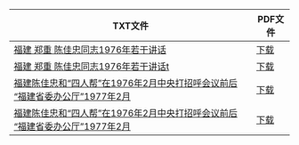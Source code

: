 | TXT文件 | PDF文件 |
| ------- | ------- |
| [福建 郑重 陈佳忠同志1976年若干讲话](D%20%E9%99%88%E4%BD%B3%E5%BF%A0%E3%80%81%E9%83%91%E9%87%8D%E3%80%81%E5%BA%84%E5%8D%8E%E3%80%81%E6%9D%8E%E5%BA%86%E9%9C%96%EF%BC%88%E7%A6%8F%E5%BB%BA%EF%BC%89/%E7%A6%8F%E5%BB%BA%20%E9%83%91%E9%87%8D%20%E9%99%88%E4%BD%B3%E5%BF%A0%E5%90%8C%E5%BF%971976%E5%B9%B4%E8%8B%A5%E5%B9%B2%E8%AE%B2%E8%AF%9D.txt) | [下载](D%20%E9%99%88%E4%BD%B3%E5%BF%A0%E3%80%81%E9%83%91%E9%87%8D%E3%80%81%E5%BA%84%E5%8D%8E%E3%80%81%E6%9D%8E%E5%BA%86%E9%9C%96%EF%BC%88%E7%A6%8F%E5%BB%BA%EF%BC%89/%E7%A6%8F%E5%BB%BA%20%E9%83%91%E9%87%8D%20%E9%99%88%E4%BD%B3%E5%BF%A0%E5%90%8C%E5%BF%971976%E5%B9%B4%E8%8B%A5%E5%B9%B2%E8%AE%B2%E8%AF%9D.pdf) |
| [福建 郑重 陈佳忠同志1976年若干讲话t](D%20%E9%99%88%E4%BD%B3%E5%BF%A0%E3%80%81%E9%83%91%E9%87%8D%E3%80%81%E5%BA%84%E5%8D%8E%E3%80%81%E6%9D%8E%E5%BA%86%E9%9C%96%EF%BC%88%E7%A6%8F%E5%BB%BA%EF%BC%89/%E7%A6%8F%E5%BB%BA%20%E9%83%91%E9%87%8D%20%E9%99%88%E4%BD%B3%E5%BF%A0%E5%90%8C%E5%BF%971976%E5%B9%B4%E8%8B%A5%E5%B9%B2%E8%AE%B2%E8%AF%9Dt.txt) | [下载](D%20%E9%99%88%E4%BD%B3%E5%BF%A0%E3%80%81%E9%83%91%E9%87%8D%E3%80%81%E5%BA%84%E5%8D%8E%E3%80%81%E6%9D%8E%E5%BA%86%E9%9C%96%EF%BC%88%E7%A6%8F%E5%BB%BA%EF%BC%89/%E7%A6%8F%E5%BB%BA%20%E9%83%91%E9%87%8D%20%E9%99%88%E4%BD%B3%E5%BF%A0%E5%90%8C%E5%BF%971976%E5%B9%B4%E8%8B%A5%E5%B9%B2%E8%AE%B2%E8%AF%9Dt.pdf) |
| [福建陈佳忠和“四人帮”在1976年2月中央打招呼会议前后  “福建省委办公厅”1977年2月 ](D%20%E9%99%88%E4%BD%B3%E5%BF%A0%E3%80%81%E9%83%91%E9%87%8D%E3%80%81%E5%BA%84%E5%8D%8E%E3%80%81%E6%9D%8E%E5%BA%86%E9%9C%96%EF%BC%88%E7%A6%8F%E5%BB%BA%EF%BC%89/%E7%A6%8F%E5%BB%BA%E9%99%88%E4%BD%B3%E5%BF%A0%E5%92%8C%E2%80%9C%E5%9B%9B%E4%BA%BA%E5%B8%AE%E2%80%9D%E5%9C%A81976%E5%B9%B42%E6%9C%88%E4%B8%AD%E5%A4%AE%E6%89%93%E6%8B%9B%E5%91%BC%E4%BC%9A%E8%AE%AE%E5%89%8D%E5%90%8E%20%20%E2%80%9C%E7%A6%8F%E5%BB%BA%E7%9C%81%E5%A7%94%E5%8A%9E%E5%85%AC%E5%8E%85%E2%80%9D1977%E5%B9%B42%E6%9C%88%20.txt) | [下载](D%20%E9%99%88%E4%BD%B3%E5%BF%A0%E3%80%81%E9%83%91%E9%87%8D%E3%80%81%E5%BA%84%E5%8D%8E%E3%80%81%E6%9D%8E%E5%BA%86%E9%9C%96%EF%BC%88%E7%A6%8F%E5%BB%BA%EF%BC%89/%E7%A6%8F%E5%BB%BA%E9%99%88%E4%BD%B3%E5%BF%A0%E5%92%8C%E2%80%9C%E5%9B%9B%E4%BA%BA%E5%B8%AE%E2%80%9D%E5%9C%A81976%E5%B9%B42%E6%9C%88%E4%B8%AD%E5%A4%AE%E6%89%93%E6%8B%9B%E5%91%BC%E4%BC%9A%E8%AE%AE%E5%89%8D%E5%90%8E%20%20%E2%80%9C%E7%A6%8F%E5%BB%BA%E7%9C%81%E5%A7%94%E5%8A%9E%E5%85%AC%E5%8E%85%E2%80%9D1977%E5%B9%B42%E6%9C%88%20.pdf) |
| [福建陈佳忠和“四人帮”在1976年2月中央打招呼会议前后  “福建省委办公厅”1977年2月](D%20%E9%99%88%E4%BD%B3%E5%BF%A0%E3%80%81%E9%83%91%E9%87%8D%E3%80%81%E5%BA%84%E5%8D%8E%E3%80%81%E6%9D%8E%E5%BA%86%E9%9C%96%EF%BC%88%E7%A6%8F%E5%BB%BA%EF%BC%89/%E7%A6%8F%E5%BB%BA%E9%99%88%E4%BD%B3%E5%BF%A0%E5%92%8C%E2%80%9C%E5%9B%9B%E4%BA%BA%E5%B8%AE%E2%80%9D%E5%9C%A81976%E5%B9%B42%E6%9C%88%E4%B8%AD%E5%A4%AE%E6%89%93%E6%8B%9B%E5%91%BC%E4%BC%9A%E8%AE%AE%E5%89%8D%E5%90%8E%20%20%E2%80%9C%E7%A6%8F%E5%BB%BA%E7%9C%81%E5%A7%94%E5%8A%9E%E5%85%AC%E5%8E%85%E2%80%9D1977%E5%B9%B42%E6%9C%88.txt) | [下载](D%20%E9%99%88%E4%BD%B3%E5%BF%A0%E3%80%81%E9%83%91%E9%87%8D%E3%80%81%E5%BA%84%E5%8D%8E%E3%80%81%E6%9D%8E%E5%BA%86%E9%9C%96%EF%BC%88%E7%A6%8F%E5%BB%BA%EF%BC%89/%E7%A6%8F%E5%BB%BA%E9%99%88%E4%BD%B3%E5%BF%A0%E5%92%8C%E2%80%9C%E5%9B%9B%E4%BA%BA%E5%B8%AE%E2%80%9D%E5%9C%A81976%E5%B9%B42%E6%9C%88%E4%B8%AD%E5%A4%AE%E6%89%93%E6%8B%9B%E5%91%BC%E4%BC%9A%E8%AE%AE%E5%89%8D%E5%90%8E%20%20%E2%80%9C%E7%A6%8F%E5%BB%BA%E7%9C%81%E5%A7%94%E5%8A%9E%E5%85%AC%E5%8E%85%E2%80%9D1977%E5%B9%B42%E6%9C%88.pdf) |

